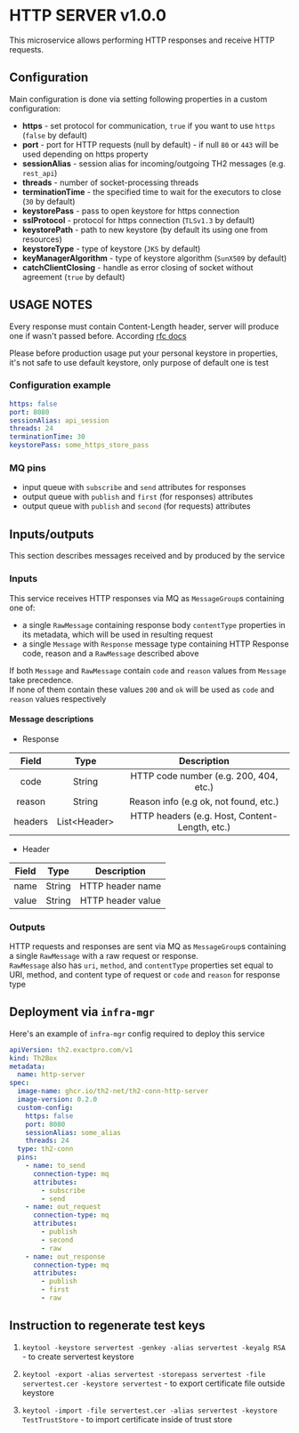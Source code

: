# HTTP SERVER v1.0.0

This microservice allows performing HTTP responses and receive HTTP requests.

## Configuration

Main configuration is done via setting following properties in a custom configuration:
+ **https** - set protocol for communication, `true` if you want to use `https` (`false` by default)
+ **port** - port for HTTP requests (null by default) - if null `80` or `443` will be used depending on https property
+ **sessionAlias** - session alias for incoming/outgoing TH2 messages (e.g. `rest_api`)
+ **threads** - number of socket-processing threads
+ **terminationTime** - the specified time to wait for the executors to close (`30` by default)
+ **keystorePass** - pass to open keystore for https connection
+ **sslProtocol** - protocol for https connection (`TLSv1.3` by default)
+ **keystorePath** - path to new keystore (by default its using one from resources)
+ **keystoreType** - type of keystore (`JKS` by default)
+ **keyManagerAlgorithm** - type of keystore algorithm (`SunX509` by default)
+ **catchClientClosing** - handle as error closing of socket without agreement (`true` by default)


## USAGE NOTES

Every response must contain Content-Length header, server will produce one if wasn't passed before. According [rfc docs](https://www.rfc-editor.org/rfc/rfc7230#section-3.3.3)

Please before production usage put your personal keystore in properties, it's not safe to use default keystore, only purpose of default one is test

### Configuration example
```yaml
https: false
port: 8080
sessionAlias: api_session
threads: 24
terminationTime: 30
keystorePass: some_https_store_pass
```

### MQ pins

* input queue with `subscribe` and `send` attributes for responses
* output queue with `publish` and `first` (for responses) attributes
* output queue with `publish` and `second` (for requests) attributes

## Inputs/outputs

This section describes messages received and by produced by the service

### Inputs

This service receives HTTP responses via MQ as `MessageGroup`s containing one of:

* a single `RawMessage` containing response body `contentType` properties in its metadata, which will be used in resulting request
* a single `Message` with `Response` message type containing HTTP Response code, reason and a `RawMessage` described above

If both `Message` and `RawMessage` contain `code` and `reason` values from `Message` take precedence.  
If none of them contain these values `200` and `ok` will be used as `code` and `reason` values respectively


#### Message descriptions

* Response

|Field|Type|Description|
|:---:|:---:|:---:|
|code|String|HTTP code number (e.g. 200, 404, etc.)|
|reason|String|Reason info (e.g ok, not found, etc.)|
|headers|List\<Header>|HTTP headers (e.g. Host, Content-Length, etc.)|

* Header

|Field|Type|Description|
|:---:|:---:|:---:|
|name|String|HTTP header name|
|value|String|HTTP header value|


### Outputs

HTTP requests and responses are sent via MQ as `MessageGroup`s containing a single `RawMessage` with a raw request or response.   
`RawMessage` also has `uri`, `method`, and `contentType` properties set equal to URI, method, and content type of request 
or `code` and `reason` for response type

## Deployment via `infra-mgr`

Here's an example of `infra-mgr` config required to deploy this service

```yaml
apiVersion: th2.exactpro.com/v1
kind: Th2Box
metadata:
  name: http-server
spec:
  image-name: ghcr.io/th2-net/th2-conn-http-server
  image-version: 0.2.0
  custom-config:
    https: false
    port: 8080
    sessionAlias: some_alias
    threads: 24
  type: th2-conn
  pins:
    - name: to_send
      connection-type: mq
      attributes:
        - subscribe
        - send
    - name: out_request
      connection-type: mq
      attributes:
        - publish
        - second
        - raw
    - name: out_response
      connection-type: mq
      attributes:
        - publish
        - first
        - raw 
```


## Instruction to regenerate test keys
1) `keytool -keystore servertest -genkey -alias servertest -keyalg RSA` - to create servertest keystore

2) `keytool -export -alias servertest -storepass servertest -file servertest.cer -keystore servertest` - to export certificate file outside keystore

3) `keytool -import -file servertest.cer -alias servertest -keystore TestTrustStore` - to import certificate inside of trust store
